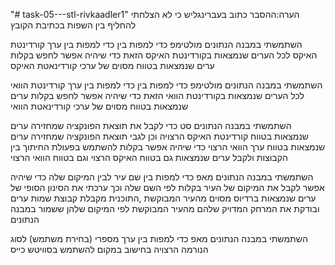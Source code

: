 "# task-05---stl-rivkaadler1" 
הערה:ההסבר כתוב בעברינגליש כי לא הצלחתי להחליף בין השפות בכתיבת הקובץ

השתמשתי במבנה הנתונים מולטימפ כדי למפות בין כדי למפות בין ערך קורדינטת האיקס לכל הערים שנמצאות בקורדינטת האיקס הזאת כדי שיהיה אפשר לחפש בקלות ערים שנמצאות בטווח מסוים  של ערכי קורדינאטת האיקס

השתמשתי במבנה הנתונים מולטימפ כדי למפות בין כדי למפות בין ערך קורדינטת הוואי לכל הערים שנמצאות בקורדינטת הוואי הזאת כדי שיהיה אפשר לחפש בקלות ערים שנמצאות בטווח מסוים   של ערכי קורדינאטת הוואי

השתמשתי במבנה הנתונים סט כדי לקבל את תוצאת הפונקציה שמחזירה ערים שנמצאות בטווח קורדינטת האיקס הרצויה וכן לגבי תוצאת הפונקציה שמחזירה ערים שנמצאות בטווח ערך הוואי הרצוי 
כדי שיהיה אפשר בקלות להשתמש בפעולת החיתוך בין הקבוצות ולקבל ערים שנמצאות גם בטווח האיקס הרצוי וגם בטווח הוואי הרצוי

  השתמשתי במבנה הנתונים מאפ כדי למפות בין שם עיר לבין המיקום שלה כדי שיהיה אפשר לקבל את המיקום של העיר בקלות לפי השם שלה וכך ערכתי את הסינון הסופי של ערים שנמצאות ברדיוס מסוים מהעיר המבוקשת ,התוכנית מקבלת קבוצת שמות ערים ובודקת את המרחק המדויק שלהם מהעיר המבוקשת לפי המיקום שלהן ששמור במבנה הנתונים

  השתמשתי במבנה הנתונים מאפ כדי למפות בין ערך מספרי (בחירת משתמש) לסוג הנורמה הרצויה בחישוב במקום להשתמש בסוויטש כייס

